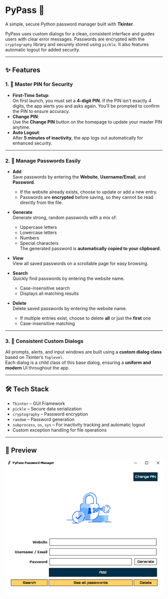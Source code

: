 # PyPass 🔐  
A simple, secure Python password manager built with **Tkinter**.

PyPass uses custom dialogs for a clean, consistent interface and guides users with clear error messages. Passwords are encrypted with the `cryptography` library and securely stored using `pickle`. It also features automatic logout for added security.

---

## ✨ Features

### 1. 🔑 Master PIN for Security
- **First-Time Setup**:  
  On first launch, you must set a **4-digit PIN**. If the PIN isn't exactly 4 digits, the app alerts you and asks again. You'll be prompted to confirm the PIN to ensure accuracy.
- **Change PIN**:  
  Use the **Change PIN** button on the homepage to update your master PIN anytime.
- **Auto Logout**:  
  After **5 minutes of inactivity**, the app logs out automatically for enhanced security.

---

### 2. 📁 Manage Passwords Easily
- **Add**  
  Save passwords by entering the **Website**, **Username/Email**, and **Password**.  
  - If the website already exists, choose to update or add a new entry.
  - Passwords are **encrypted** before saving, so they cannot be read directly from the file.
  
- **Generate**  
  Generate strong, random passwords with a mix of:
  - Uppercase letters
  - Lowercase letters
  - Numbers
  - Special characters  
  The generated password is **automatically copied to your clipboard**.

- **View**  
  View all saved passwords on a scrollable page for easy browsing.

- **Search**  
  Quickly find passwords by entering the website name.  
  - Case-insensitive search  
  - Displays all matching results

- **Delete**  
  Delete saved passwords by entering the website name.  
  - If multiple entries exist, choose to delete **all** or just the **first** one  
  - Case-insensitive matching

---

### 3. 🧩 Consistent Custom Dialogs
All prompts, alerts, and input windows are built using a **custom dialog class** based on Tkinter’s `Toplevel`.  
Each dialog is a child class of this base dialog, ensuring a **uniform and modern** UI throughout the app.

---

## 🛠️ Tech Stack
- `Tkinter` – GUI Framework  
- `pickle` – Secure data serialization  
- `cryptography` – Password encryption  
- `random` – Password generation  
- `subprocess`, `os`, `sys` – For inactivity tracking and automatic logout  
- Custom exception handling for file operations  

---

## 📸 Preview
![Home Page](Homepage.png)
